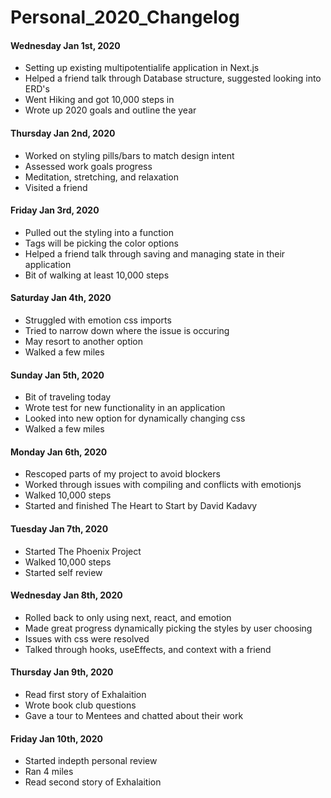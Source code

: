 # Personal_2020_Changelog

#### Wednesday Jan 1st, 2020
- Setting up existing multipotentialife application in Next.js
- Helped a friend talk through Database structure, suggested looking into ERD's
- Went Hiking and got 10,000 steps in
- Wrote up 2020 goals and outline the year

#### Thursday Jan 2nd, 2020
- Worked on styling pills/bars to match design intent
- Assessed work goals progress
- Meditation, stretching, and relaxation
- Visited a friend

#### Friday Jan 3rd, 2020
- Pulled out the styling into a function
- Tags will be picking the color options
- Helped a friend talk through saving and managing state in their application
- Bit of walking at least 10,000 steps

#### Saturday Jan 4th, 2020
- Struggled with emotion css imports
- Tried to narrow down where the issue is occuring
- May resort to another option
- Walked a few miles

#### Sunday Jan 5th, 2020
- Bit of traveling today
- Wrote test for new functionality in an application
- Looked into new option for dynamically changing css
- Walked a few miles

#### Monday Jan 6th, 2020
- Rescoped parts of my project to avoid blockers
- Worked through issues with compiling and conflicts with emotionjs
- Walked 10,000 steps
- Started and finished The Heart to Start by David Kadavy

#### Tuesday Jan 7th, 2020
- Started The Phoenix Project
- Walked 10,000 steps
- Started self review

#### Wednesday Jan 8th, 2020
- Rolled back to only using next, react, and emotion
- Made great progress dynamically picking the styles by user choosing
- Issues with css were resolved
- Talked through hooks, useEffects, and context with a friend

#### Thursday Jan 9th, 2020
- Read first story of Exhalaition
- Wrote book club questions
- Gave a tour to Mentees and chatted about their work

#### Friday Jan 10th, 2020
- Started indepth personal review
- Ran 4 miles
- Read second story of Exhalaition